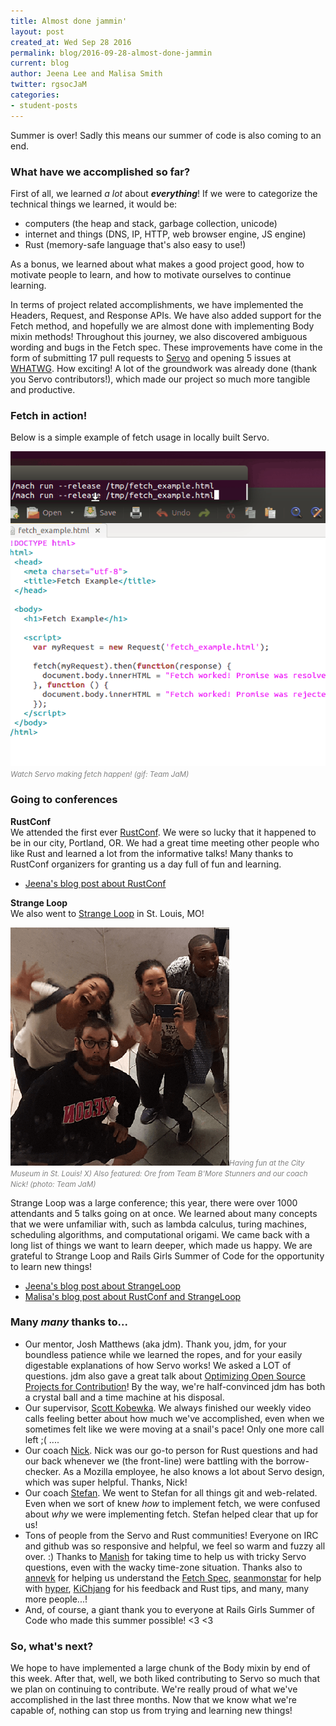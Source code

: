```yaml
---
title: Almost done jammin'
layout: post
created_at: Wed Sep 28 2016
permalink: blog/2016-09-28-almost-done-jammin
current: blog
author: Jeena Lee and Malisa Smith
twitter: rgsocJaM
categories:
- student-posts
---
```


Summer is over! Sadly this means our summer of code is also coming to an end.

### What have we accomplished so far?
First of all, we learned *a lot* about ***everything***! If we were to categorize the technical things we learned, it would be:

- computers (the heap and stack, garbage collection, unicode)
- internet and things (DNS, IP, HTTP, web browser engine, JS engine)
- Rust (memory-safe language that's also easy to use!)

As a bonus, we learned about what makes a good project good, how to motivate people to learn, and how to motivate ourselves to continue learning.

In terms of project related accomplishments, we have implemented the Headers, Request, and Response APIs. We have also added support for the Fetch method, and hopefully we are almost done with implementing Body mixin methods! Throughout this journey, we also discovered ambiguous wording and bugs in the Fetch spec. These improvements have come in the form of submitting 17 pull requests to [Servo](https://github.com/servo/servo) and opening 5 issues at [WHATWG](https://github.com/whatwg/fetch). How exciting! A lot of the groundwork was already done (thank you Servo contributors!), which made our project so much more tangible and productive.

### Fetch in action!

Below is a simple example of fetch usage in locally built Servo.

![Go fetch!](/img/blog/2016/team-jam-fetch-example.gif)<font color="grey"><small><i>Watch Servo making fetch happen! (gif: Team JaM)</i></small></font>

### Going to conferences
**RustConf**
<br>
We attended the first ever [RustConf](http://rustconf.com/). We were so lucky that it happened to be in our city, Portland, OR. We had a great time meeting other people who like Rust and learned a lot from the informative talks! Many thanks to RustConf organizers for granting us a day full of fun and learning.

- [Jeena's blog post about RustConf](http://jeenalee.com/2016/09/23/rust-conf.html)

**Strange Loop**
<br>
We also went to [Strange Loop](http://thestrangeloop.com/) in St. Louis, MO!

![Strange Loop 2016](/img/blog/2016/team-jam-strange-loop-silly.png)<font color="grey"><small><i>Having fun at the City Museum in St. Louis! X) Also featured: Ore from Team B'More Stunners and our coach Nick! (photo: Team JaM)</i></small></font>

Strange Loop was a large conference; this year, there were over 1000 attendants and 5 talks going on at once. We learned about many concepts that we were unfamiliar with, such as lambda calculus, turing machines, scheduling algorithms, and computational origami. We came back with a long list of things we want to learn deeper, which made us happy. We are grateful to Strange Loop and Rails Girls Summer of Code for the opportunity to learn new things!

- [Jeena's blog post about StrangeLoop](http://jeenalee.com/2016/09/27/strange-loop.html)
- [Malisa's blog post about RustConf and StrangeLoop](http://hellomalisa.me/2016-09-20/rustconf-and-strange-loop.html)

### Many *many* thanks to...

- Our mentor, Josh Matthews (aka jdm). Thank you, jdm, for your boundless patience while we learned the ropes, and for your easily digestable explanations of how Servo works! We asked a LOT of questions. jdm also gave a great talk about [Optimizing Open Source Projects for Contribution](http://www.joshmatthews.net/oscon16/)! By the way, we're half-convinced jdm has both a crystal ball and a time machine at his disposal.
- Our supervisor, [Scott Kobewka](http://scottontheinter.net/). We always finished our weekly video calls feeling better about how much we've accomplished, even when we sometimes felt like we were moving at a snail's pace! Only one more call left ;( ....
- Our coach [Nick](https://twitter.com/fitzgen). Nick was our go-to person for Rust questions and had our back whenever we (the front-line) were battling with the borrow-checker. As a Mozilla employee, he also knows a lot about Servo design, which was super helpful. Thanks, Nick!
- Our coach [Stefan](https://twitter.com/datahipster). We went to Stefan for all things git and web-related. Even when we sort of knew *how* to implement fetch, we were confused about *why* we were implementing fetch. Stefan helped clear that up for us!
- Tons of people from the Servo and Rust communities! Everyone on IRC and github was so responsive and helpful, we feel so warm and fuzzy all over. :) Thanks to [Manish](http://manishearth.github.io/) for taking time to help us with tricky Servo questions, even with the wacky time-zone situation. Thanks also to [annevk](https://annevankesteren.nl/) for helping us understand the [Fetch Spec](https://fetch.spec.whatwg.org/), [seanmonstar](https://github.com/seanmonstar) for help with [hyper](http://hyper.rs/), [KiChjang](https://github.com/KiChjang) for his feedback and Rust tips, and many, many more people...!
- And, of course, a giant thank you to everyone at Rails Girls Summer of Code who made this summer possible! <3 <3

### So, what's next?
We hope to have implemented a large chunk of the Body mixin by end of this week. After that, well, we both liked contributing to Servo so much that we plan on continuing to contribute. We're really proud of what we've accomplished in the last three months. Now that we know what we're capable of, nothing can stop us from trying and learning new things!
